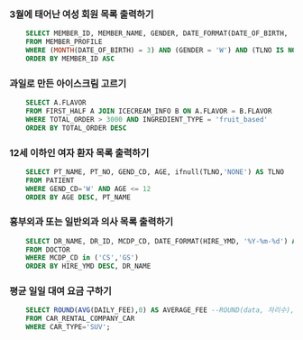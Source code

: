 ### 3월에 태어난 여성 회원 목록 출력하기
```sql
    SELECT MEMBER_ID, MEMBER_NAME, GENDER, DATE_FORMAT(DATE_OF_BIRTH, '%Y-%m-%d') AS DATE_OF_BIRTH --DATE_FORMAT({date_data},{date_data 형태}) AS {DATA Column name}
    FROM MEMBER_PROFILE
    WHERE (MONTH(DATE_OF_BIRTH) = 3) AND (GENDER = 'W') AND (TLNO IS NOT NULL)
    ORDER BY MEMBER_ID ASC
```

### 과일로 만든 아이스크림 고르기
```sql
    SELECT A.FLAVOR
    FROM FIRST_HALF A JOIN ICECREAM_INFO B ON A.FLAVOR = B.FLAVOR
    WHERE TOTAL_ORDER > 3000 AND INGREDIENT_TYPE = 'fruit_based'
    ORDER BY TOTAL_ORDER DESC
```

### 12세 이하인 여자 환자 목록 출력하기
```sql
    SELECT PT_NAME, PT_NO, GEND_CD, AGE, ifnull(TLNO,'NONE') AS TLNO
    FROM PATIENT
    WHERE GEND_CD='W' AND AGE <= 12
    ORDER BY AGE DESC, PT_NAME
```

### 흉부외과 또는 일반외과 의사 목록 출력하기
```sql
    SELECT DR_NAME, DR_ID, MCDP_CD, DATE_FORMAT(HIRE_YMD, '%Y-%m-%d') AS HIRE_YMD
    FROM DOCTOR
    WHERE MCDP_CD in ('CS','GS')
    ORDER BY HIRE_YMD DESC, DR_NAME
```

### 평균 일일 대여 요금 구하기
```sql
    SELECT ROUND(AVG(DAILY_FEE),0) AS AVERAGE_FEE --ROUND(data, 자리수), AVG(평균낼 데이터)
    FROM CAR_RENTAL_COMPANY_CAR
    WHERE CAR_TYPE='SUV';
```

